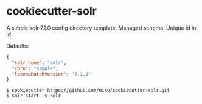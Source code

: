 cookiecutter-solr
=================

A simple solr 7.1.0 config directory template. Managed schema. Unique id in id.

Defaults:

```json
{
  "solr_home": "solr",
  "core": "sample",
  "luceneMatchVersion": "7.1.0"
}
```

```shell
$ cookiecutter https://github.com/miku/cookiecutter-solr.git
$ solr start -s solr
```
